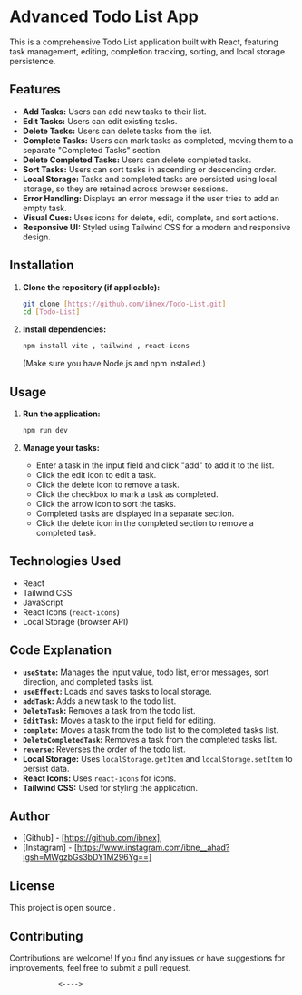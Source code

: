# Advanced Todo List App

This is a comprehensive Todo List application built with React, featuring task management, editing, completion tracking, sorting, and local storage persistence.

## Features

* **Add Tasks:** Users can add new tasks to their list.
* **Edit Tasks:** Users can edit existing tasks.
* **Delete Tasks:** Users can delete tasks from the list.
* **Complete Tasks:** Users can mark tasks as completed, moving them to a separate "Completed Tasks" section.
* **Delete Completed Tasks:** Users can delete completed tasks.
* **Sort Tasks:** Users can sort tasks in ascending or descending order.
* **Local Storage:** Tasks and completed tasks are persisted using local storage, so they are retained across browser sessions.
* **Error Handling:** Displays an error message if the user tries to add an empty task.
* **Visual Cues:** Uses icons for delete, edit, complete, and sort actions.
* **Responsive UI:** Styled using Tailwind CSS for a modern and responsive design.

## Installation

1.  **Clone the repository (if applicable):**

    ```bash
    git clone [https://github.com/ibnex/Todo-List.git]
    cd [Todo-List]
    ```

2.  **Install dependencies:**

    ```bash
    npm install vite , tailwind , react-icons

    ```

    (Make sure you have Node.js and npm installed.)

## Usage

1.  **Run the application:**

    ```bash
    npm run dev
    ```



3.  **Manage your tasks:**

    * Enter a task in the input field and click "add" to add it to the list.
    * Click the edit icon to edit a task.
    * Click the delete icon to remove a task.
    * Click the checkbox to mark a task as completed.
    * Click the arrow icon to sort the tasks.
    * Completed tasks are displayed in a separate section.
    * Click the delete icon in the completed section to remove a completed task.

## Technologies Used

* React
* Tailwind CSS
* JavaScript
* React Icons (`react-icons`)
* Local Storage (browser API)

## Code Explanation

* **`useState`:** Manages the input value, todo list, error messages, sort direction, and completed tasks list.
* **`useEffect`:** Loads and saves tasks to local storage.
* **`addTask`:** Adds a new task to the todo list.
* **`DeleteTask`:** Removes a task from the todo list.
* **`EditTask`:** Moves a task to the input field for editing.
* **`complete`:** Moves a task from the todo list to the completed tasks list.
* **`DeleteCompletedTask`:** Removes a task from the completed tasks list.
* **`reverse`:** Reverses the order of the todo list.
* **Local Storage:** Uses `localStorage.getItem` and `localStorage.setItem` to persist data.
* **React Icons:** Uses `react-icons` for icons.
* **Tailwind CSS:** Used for styling the application.

## Author

* [Github] - [https://github.com/ibnex],
* [Instagram] - [https://www.instagram.com/ibne__ahad?igsh=MWgzbGs3bDY1M296Yg==]


## License

This project is open source .

## Contributing

Contributions are welcome! If you find any issues or have suggestions for improvements, feel free to submit a pull request.


                <---->
